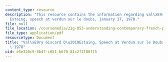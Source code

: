 ```yaml
---
content_type: resource
description: "This resource contains the information regarding val\xE9ry giscard d\u2019\
  Estaing, speech at verdun sur le doubs, january 27, 1978."
file: null
file_location: /coursemedia/21g-053-understanding-contemporary-french-politics-spring-2014/e5e320c98b47c651b67081c2f2f80f15_MIT21G_053S14_Val_ry.pdf
file_type: application/pdf
resourcetype: Document
title: "Val\xE9ry Giscard D\u2019Estaing, Speech at Verdun sur le Doubs, January 27,\
  \ 1978"
uid: e5e320c9-8b47-c651-b670-81c2f2f80f15
---
```

